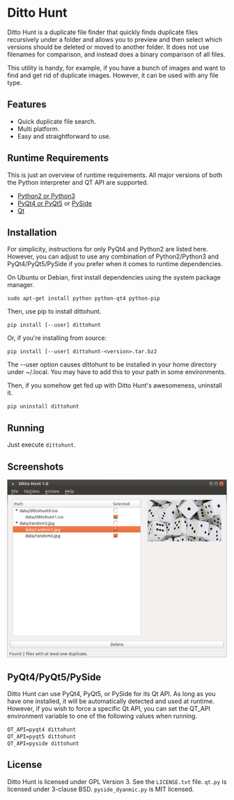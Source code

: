 Ditto Hunt
==========

Ditto Hunt is a duplicate file finder that quickly finds duplicate files
recursively under a folder and allows you to preview and then select which
versions should be deleted or moved to another folder.  It does not use
filenames for comparison, and instead does a binary comparison of all files.

This utility is handy, for example, if you have a bunch of images and want to
find and get rid of duplicate images.  However, it can be used with any file
type.


Features
--------

* Quick duplicate file search.
* Multi platform.
* Easy and straightforward to use.

Runtime Requirements
--------------------

This is just an overview of runtime requirements. All major versions of both the
Python interpreter and QT API are supported.

* [Python2 or Python3](https://www.python.org/)
* [PyQt4 or PyQt5](https://riverbankcomputing.com/software/pyqt/intro) or
  [PySide](https://wiki.qt.io/PySide)
* [Qt](https://www.qt.io/)


Installation
------------
For simplicity, instructions for only PyQt4 and Python2 are listed here.
However, you can adjust to use any combination of Python2/Python3 and
PyQt4/PyQt5/PySide if you prefer when it comes to runtime dependencies.

On Ubuntu or Debian, first install dependencies using the system package
manager.

    sudo apt-get install python python-qt4 python-pip

Then, use pip to install dittohunt.

    pip install [--user] dittohunt

Or, if you're installing from source:

    pip install [--user] dittohunt-<version>.tar.bz2

The --user option causes dittohunt to be installed in your home directory under
~/.local. You may have to add this to your path in some environments.

Then, if you somehow get fed up with Ditto Hunt's awesomeness, uninstall it.

    pip uninstall dittohunt


Running
-------

Just execute `dittohunt`.


Screenshots
-----------
![Main Window](https://raw.githubusercontent.com/digitalpeer/dittohunt/master/screenshots/main_window.png)


PyQt4/PyQt5/PySide
------------------
Ditto Hunt can use PyQt4, PyQt5, or PySide for its Qt API.  As long as you have
one installed, it will be automatically detected and used at runtime. However,
if you wish to force a specific Qt API, you can set the QT_API environment
variable to one of the following values when running.

    QT_API=pyqt4 dittohunt
    QT_API=pyqt5 dittohunt
    QT_API=pyside dittohunt


License
-------
Ditto Hunt is licensed under GPL Version 3.  See the `LICENSE.txt` file.  `qt.py`
is licensed under 3-clause BSD.  `pyside_dyanmic.py` is MIT licensed.
